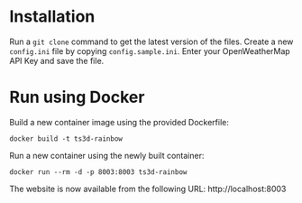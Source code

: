# Installation

Run a `git clone` command to get the latest version of the files. 
Create a new `config.ini` file by copying `config.sample.ini`. Enter your OpenWeatherMap API Key and save the file.

# Run using Docker

Build a new container image using the provided Dockerfile:
```
docker build -t ts3d-rainbow
```

Run a new container using the newly built container:
```
docker run --rm -d -p 8003:8003 ts3d-rainbow
```

The website is now available from the following URL: http://localhost:8003
